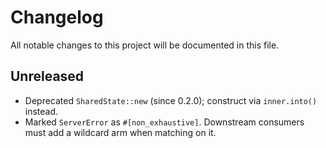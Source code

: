 # Changelog

All notable changes to this project will be documented in this file.

## Unreleased

- Deprecated `SharedState::new` (since 0.2.0); construct via `inner.into()`
  instead.
- Marked `ServerError` as `#[non_exhaustive]`. Downstream consumers must add a
  wildcard arm when matching on it.
